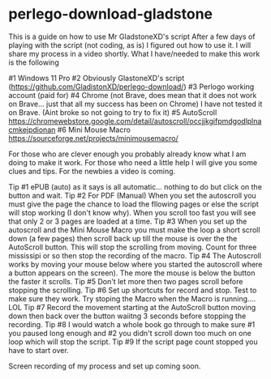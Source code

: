 # perlego-download-gladstone
This is a guide on how to use Mr GladstoneXD's script
After a few days of playing with the script (not coding, as is) I figured out how to use it.
I will share my process in a video shortly.
What I have/needed to make this work is the following

#1 Windows 11 Pro
#2 Obviously GlastoneXD's script (https://github.com/GladistonXD/perlego-download/)
#3 Perlogo working account (paid for)
#4 Chrome (not Brave, does mean that it does not work on Brave... just that all my success has been on Chrome)
I have not tested it on Brave. (Aint broke so not going to try to fix it)
#5 AutoScroll https://chromewebstore.google.com/detail/autoscroll/occjjkgifpmdgodlplnacmkejpdionan
#6 Mini Mouse Macro https://sourceforge.net/projects/minimousemacro/

For those who are clever enough you probably already know what I am doing to make it work.
For those who need a little help I will give you some clues and tips.
For the newbies a video is coming.

Tip #1 ePUB (auto) as it says is all automatic... nothing to do but click on the button and wait.
Tip #2 For PDF (Manual) When you set the autoscroll you must give the page the chance to load the fllowing pages or else the script will stop working (I don't know why).
When you scroll too fast you will see that only 2 or 3 pages are loaded at a time.
Tip #3 When you set up the autoscroll and the Mini Mouse Macro you must make the loop a short scroll down (a few pages) then scroll back up till the mouse is over the the AutoScroll button. This will stop the scrolling from moving. Count for three mississipi or so then stop the recording of the macro.
Tip #4 The Autoscroll works by moving your mouse below where you started the autoscroll where a button appears on the screen). The more the mouse is below the button the faster it scrolls.
Tip #5 Don't let more then two pages scroll before stopping the scrolling.
Tip #6 Set up shortcuts for record and stop. Test to make sure they work. Try stoping the Macro when the Macro is running.... LOL
Tip #7 Record the movement starting at the AutoScroll button moving down then back over the button waiitng 3 seconds before stopping the recording.
Tip #8 I would watch a whole book go through to make sure #1 you paused long enough and #2 you didn't scroll down too much on one loop which will stop the script.
Tip #9 If the script page count stopped you have to start over.

Screen recording of my process and set up coming soon.
